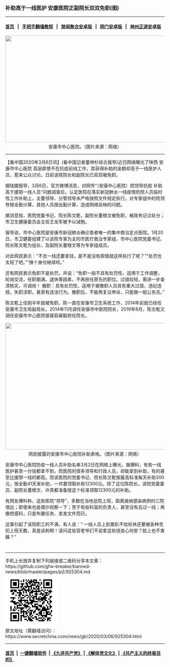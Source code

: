 ### 补助高于一线医护 安康医院正副院长双双免职(图)
------------------------

#### [首页](https://github.com/gfw-breaker/banned-news/blob/master/README.md) &nbsp;&nbsp;|&nbsp;&nbsp; [手把手翻墙教程](https://github.com/gfw-breaker/guides/wiki) &nbsp;&nbsp;|&nbsp;&nbsp; [禁闻聚合安卓版](https://github.com/gfw-breaker/bn-android) &nbsp;&nbsp;|&nbsp;&nbsp; [网门安卓版](https://github.com/oGate2/oGate) &nbsp;&nbsp;|&nbsp;&nbsp; [神州正道安卓版](https://github.com/SzzdOgate/update) 



<div class="article_right" style="fone-color:#000">
 <p style="text-align:center">
  <img alt="" src="//img3.secretchina.com/pic/2020/3-6/p2641971a966322629-ss.jpg" style="height:337px; width:600px"/>
  <br>
   安康市中心医院。（图片来源：网络）
   <span id="hideid" name="hideid" style="color:red;display:none;">
    <span href="https://www.secretchina.com">
    </span>
   </span>
  </br>
 </p>
 <div id="txt-mid1-t21-2017">
  

---


  </div>
 </div>
 <p>
  【看中国2020年3月6日讯】(看中国记者董林杉综合报导)近日网络曝光了陕西
  <span href="https://www.secretchina.com/news/gb/tag/安康市中心医院" target="_blank">
   安康市中心医院
  </span>
  高层即使不在抗疫前线工作，其获得补助的金额却高于一线医护人员，惹来公众讨论。日前该院院长和副院长已双双被免职。
  <span id="hideid" name="hideid" style="color:red;display:none;">
   <span href="https://www.secretchina.com">
   </span>
  </span>
 </p>
 <p>
  据陆媒报导，3月6日，官方微博消息，对网传“（安康中心医院）院领导抗疫
  <span href="https://www.secretchina.com/news/gb/tag/补助" target="_blank">
   补助
  </span>
  高于援鄂一线人员”问题调查后，认定医院在落实新冠肺炎一线疫情防控人员临时性工作补助上，主要领导、分管领导未严格按照文件规定执行，对专家组中的院领导按全勤计算，其他人员按出勤计算，造成网络反映的问题。
 </p>
 <p>
  据消息指，医院党委书记、院长陈文乾，副院长董根文被免职、被政务记过处分；市卫生健康委员会主任王龙军被予以诫勉。
 </p>
 <p>
  报导说，市中心医院是安康市新冠肺炎确诊患者唯一的集中救治定点医院。1月20日，市卫健委组建了以该院专家为主的市医疗救治专家组，市中心医院党委书记、院长陈文乾为组长，及副院长董根文等为专家组成员。
 </p>
 <p>
  对此网民表示：“不去一线还要拿钱，是不是没有舆情就这样执行了呢？”“处罚也太轻了吧。”“换个身份继续呗。”
 </p>
 <p>
  还有网民表示免职不是处罚，并说：“免职一般不具有处罚性，适用于工作调整，轮岗交流，任职期满，退休等因素，不再担任原先的职位。过错较轻，需进一步查清核实，可调岗！ 撤职：具有处罚性，适用于被撤职人员具有重大过错，违纪违规，失职渎职，甚至有违法行为。撤职后，不能再复议申诉，只能做一般公务员。”
 </p>
 <p>
  陈文乾上任刚半年就被免职。陈一直在安康市卫生系统工作，2014年前就已经任安康市卫生局副局长，2014年11月调任安康市中医院院长，2019年8月，陈文乾又调任安康市中心医院接替茹甫毅担任院长。
 </p>
 <p>
 </p>
 <p style="text-align:center">
  <img alt="" src="//img3.secretchina.com/pic/2020/3-6/p2641981a667183480-ss.jpg" style="height:400px; width:600px"/>
  <br>
   网民披露的安康市中心医院补助表格。（图片来源：网络）
  </br>
 </p>
 <p>
  安康市中心医院防疫一线人员补助名单3月2日在网络上曝光，据爆料，有些一线医护甚至一分钱都拿不到，而医院的很多领导和行政人员，却能拿到补助，有的甚至比援鄂一线的都高。而该医院的党委书记、院长陈文乾按最高标准每天补助300元，按全勤41天发补助，一共要领取补助12300元。除了这位陈院长，该院党委委员、副院长董根文、许真都准备按这个标准领取12300元的补助。
 </p>
 <p>
  有网友爆料称，这些医院“领导”，多数在当地总院上班，距离接纳感染病例的三院很远；即使来也是偶尔视察一下；至于有些科室的负责人，甚至没有去过一线；再像控感科，只是布置任务、发发文件而已。
 </p>
 <p>
  这事引起了该院职工的不满，有人说：“ 一线人员上到累趴不给轮休还要被各种克扣上班天数，真是讽刺啊！请问这些官老爷们不说拿这些钱良心何安？脸上也不害臊？”
  <center>
   <div>
    <div id="txt-mid2-t22-2017" style="display: block;  max-height: 351px;  overflow: hidden;">
     <div id="SC-21xxx">
     </div>
     <ins class="adsbygoogle" data-ad-client="ca-pub-1276641434651360" data-ad-format="auto" data-ad-slot="4301710469" data-full-width-responsive="true" style="display:block">
     </ins>
    </div>
   </div>
  </center>
  <div style="padding-top:12px;">
  </div>
 </p>
</div>

<hr/>
手机上长按并复制下列链接或二维码分享本文章：<br/>
https://github.com/gfw-breaker/banned-news/blob/master/pages/p2/925304.md <br/>
<a href='https://github.com/gfw-breaker/banned-news/blob/master/pages/p2/925304.md'><img src='https://github.com/gfw-breaker/banned-news/blob/master/pages/p2/925304.md.png'/></a> <br/>
原文地址（需翻墙访问）：https://www.secretchina.com/news/gb/2020/03/06/925304.html


------------------------
#### [首页](https://github.com/gfw-breaker/banned-news/blob/master/README.md) &nbsp;|&nbsp; [一键翻墙软件](https://github.com/gfw-breaker/nogfw/blob/master/README.md) &nbsp;| [《九评共产党》](https://github.com/gfw-breaker/9ping.md/blob/master/README.md#九评之一评共产党是什么) | [《解体党文化》](https://github.com/gfw-breaker/jtdwh.md/blob/master/README.md) | [《共产主义的终极目的》](https://github.com/gfw-breaker/gczydzjmd.md/blob/master/README.md)


<img src='http://gfw-breaker.win/banned-news/pages/p2/925304.md' width='0px' height='0px'/>